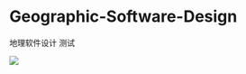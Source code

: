 # Geographic-Software-Design
地理软件设计
测试

![](https://media1.tenor.com/m/wGmVzwiALcEAAAAC/keeping-it-fancy-cat.gif)
